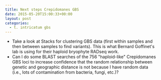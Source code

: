 ```yaml
---
title: Next steps Crepidomanes GBS
date: 2015-05-20T15:00:33+00:00
layout: post
categories:
  - t. intricatum gbs
---
```

  * Take a look at Stacks for clustering GBS data (first within samples and then between samples to find variants). This is what Bernard Goffinet's lab is using for their haploid bryophyte RADseq work.
  * Can I do some BLAST searches of the 756 "haploid-like" Crepidomanes GBS loci to increase confidence that the random relationship between genetic and geographic distance is not because I have random data (i.e., lots of contamination from bacteria, fungi, etc.)?
